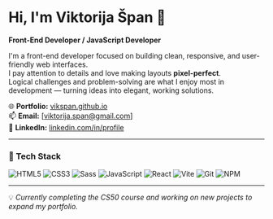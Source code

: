 # Hi, I'm Viktorija Špan 👋  
**Front-End Developer / JavaScript Developer**

I'm a front-end developer focused on building clean, responsive, and user-friendly web interfaces.  
I pay attention to details and love making layouts **pixel-perfect**.  
Logical challenges and problem-solving are what I enjoy most in development — turning ideas into elegant, working solutions.

🌐 **Portfolio:** [vikspan.github.io](https://vikspan.github.io)  
📫 **Email:** [viktorija.span@gmail.com]  
💼 **LinkedIn:** [linkedin.com/in/profile](https://linkedin.com/in/profile)

---

### 🧰 Tech Stack  
![HTML5](https://img.shields.io/badge/-HTML5-E34F26?style=flat&logo=html5&logoColor=white)
![CSS3](https://img.shields.io/badge/-CSS3-1572B6?style=flat&logo=css3)
![Sass](https://img.shields.io/badge/-Sass-CC6699?style=flat&logo=sass&logoColor=white)
![JavaScript](https://img.shields.io/badge/-JavaScript-F7DF1E?style=flat&logo=javascript&logoColor=black)
![React](https://img.shields.io/badge/-React-61DAFB?style=flat&logo=react&logoColor=black)
![Vite](https://img.shields.io/badge/-Vite-646CFF?style=flat&logo=vite&logoColor=white)
![Git](https://img.shields.io/badge/-Git-F05032?style=flat&logo=git&logoColor=white)
![NPM](https://img.shields.io/badge/-NPM-CB3837?style=flat&logo=npm&logoColor=white)

---

💡 *Currently completing the CS50 course and working on new projects to expand my portfolio.*
